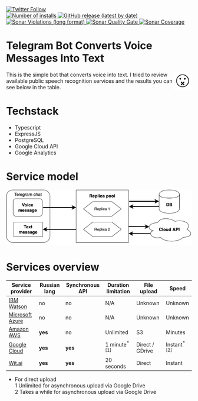 <div>
    <a href="https://twitter.com/intent/follow?screen_name=n0th1ng_else" target="_blank" rel="noopener noreferrer">
        <img alt="Twitter Follow" src="https://img.shields.io/twitter/follow/n0th1ng_else?style=social">
    </a>
</div>

<div>
    <span>
        <a href="https://t.me/AudioMessBot" target="_blank">
            <img alt="Number of installs" src="https://img.shields.io/badge/installs-12000%2B-blueviolet"> 
        </a>
    </span>
    <span>
        <a href="https://github.com/n0th1ng-else/voice-to-text-bot/releases">
            <img alt="GitHub release (latest by date)" src="https://img.shields.io/github/v/release/n0th1ng-else/voice-to-text-bot"> 
        </a>
    </span>
    <span>
        <a href="https://sonarcloud.io/project/issues?id=n0th1ng-else_voice-to-text-bot&resolved=false" target="_blank">
            <img alt="Sonar Violations (long format)" src="https://img.shields.io/sonar/violations/n0th1ng-else_voice-to-text-bot?format=long&server=https%3A%2F%2Fsonarcloud.io"> 
        </a>
    </span>
    <span>
        <a href="https://sonarcloud.io/dashboard?id=n0th1ng-else_voice-to-text-bot" target="_blank">
            <img alt="Sonar Quality Gate" src="https://img.shields.io/sonar/quality_gate/n0th1ng-else_voice-to-text-bot?server=https%3A%2F%2Fsonarcloud.io"> 
        </a>
    </span>
    <span>
        <a href="https://sonarcloud.io/component_measures?id=n0th1ng-else_voice-to-text-bot&metric=coverage&view=list" target="_blank">
            <img alt="Sonar Coverage" src="https://img.shields.io/sonar/coverage/n0th1ng-else_voice-to-text-bot?server=https%3A%2F%2Fsonarcloud.io">
        </a>
    </span>
</div>

# Telegram Bot Converts Voice Messages Into Text

<img src="/assets/botPic/botPic.png?raw=true" alt="Bot logo" height="50px" align="right">

This is the simple bot that converts voice into text.
I tried to review available public speech recognition services
and the results you can see below in the table.

# Techstack

- Typescript
- ExpressJS
- PostgreSQL
- Google Cloud API
- Google Analytics

# Service model

![Service model](/assets/diagram/diagram.png?raw=true "Full service model")

# Services overview

| Service provider                                                                                | Russian lang | Synchronous API | Duration limitation      | File upload     | Speed                   |
| ----------------------------------------------------------------------------------------------- | ------------ | --------------- | ------------------------ | --------------- | ----------------------- |
| [IBM Watson](https://www.ibm.com/cloud/watson-speech-to-text)                                   | no           | no              | N/A                      | Unknown         | Unknown                 |
| [Microsoft Azure](https://azure.microsoft.com/en-us/services/cognitive-services/speech-to-text) | no           | no              | N/A                      | Unknown         | Unknown                 |
| [Amazon AWS](https://aws.amazon.com/transcribe)                                                 | **yes**      | no              | Unlimited                | S3              | Minutes                 |
| [Google Cloud](https://cloud.google.com/speech-to-text)                                         | **yes**      | **yes**         | 1 minute<sup>\*[1]</sup> | Direct / GDrive | Instant<sup>\*[2]</sup> |
| [Wit.ai](https://wit.ai)                                                                        | **yes**      | **yes**         | 20 seconds               | Direct          | Instant                 |

- For direct upload
  <br/>
  1 Unlimited for asynchronous upload via Google Drive
  <br/>
  2 Takes a while for asynchronous upload via Google Drive
